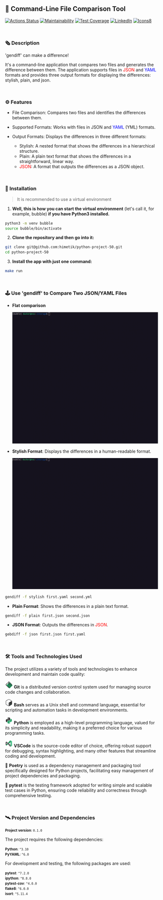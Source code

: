 ## 🌅 Command-Line File Comparison Tool

[![Actions Status](https://github.com/himetik/python-project-50/actions/workflows/hexlet-check.yml/badge.svg)](https://github.com/himetik/python-project-50/actions)
[![Maintainability](https://api.codeclimate.com/v1/badges/408d27b88775611bdfc5/maintainability)](https://codeclimate.com/github/himetik/python-project-50/maintainability)
[![Test Coverage](https://api.codeclimate.com/v1/badges/408d27b88775611bdfc5/test_coverage)](https://codeclimate.com/github/himetik/python-project-50/test_coverage)
[![LinkedIn](https://img.shields.io/badge/LinkedIn-himetik-%2321A366)](https://www.linkedin.com/in/george-igolkin-120247231/)
[![Icons8](https://img.shields.io/badge/Icons8-Used-green?logo=icons8&logoColor=white)](https://icons8.com/icons)

<br/>

### 🗞️ Description

'gendiff' can make a difference!

It's a command-line application that compares two files and generates the difference between them. 
The application supports files in <span style="color:red">JSON</span> and <span style="color:blue">YAML</span> formats and provides three output formats for displaying the differences: stylish, plain, and json.

<br/>

### ⚙️ Features

 - File Comparison: Compares two files and identifies the differences between them.

 - Supported Formats: Works with files in JSON and <span style="color:blue">YAML</span> (YML) formats.

 - Output Formats: Displays the differences in three different formats:
   - Stylish: A nested format that shows the differences in a hierarchical structure.
   - Plain: A plain text format that shows the differences in a straightforward, linear way.
   - <span style="color:red">JSON</span>: A format that outputs the differences as a JSON object.
 
<br/>

### 🔌 Installation

> It is recommended to use a virtual environment

1. **Well, this is how you can start the virtual environment**
(let's call it, for example, bubble) **if you have Python3 installed.**

```bash
python3 -m venv bubble
source bubble/bin/activate
```

2. **Clone the repository and then go into it:**

```bash
git clone git@github.com:himetik/python-project-50.git
cd python-project-50
```

3. **Install the app with just one command:**

```bash
make run
```

<br/>

### 🕹️ Use 'gendiff' to Compare Two JSON/YAML Files

- **Flat comparison**

  ![Compare 2 JSON files.](/images/flat_jsons.gif)

- **Stylish Format**: 
  Displays the differences in a human-readable format.

  ![Compare 2 JSON files.](/images/stylish.gif)

```bash
gendiff -f stylish first.yaml second.yml
```

- **Plain Format**: 
  Shows the differences in a plain text format.

```bash
gendiff -f plain first.json second.json
```

- **JSON Format**: 
  Outputs the differences in <span style="color:red">JSON</span>.

```bash
gebdiff -f json first.json first.yaml
```

<br/>

### 🛠️ Tools and Technologies Used

The project utilizes a variety of tools and technologies to enhance development and maintain code quality:

<img src="images/git.png" width="25" height="25" alt="Git"> **Git** is a distributed version control system used for managing source code changes and collaboration. 

<img src="images/bash.png" width="25" height="25" alt="Bash"> **Bash** serves as a Unix shell and command language, essential for scripting and automation tasks in development environments.

<img src="images/python3.png" width="25" height="25" alt="Python"> **Python** is employed as a high-level programming language, valued for its simplicity and readability, making it a preferred choice for various programming tasks.

<img src="images/code.png" width="25" height="25" alt="VSCode"> **VSCode** is the source-code editor of choice, offering robust support for debugging, syntax highlighting, and many other features that streamline coding and development.

🔩 **Poetry** is used as a dependency management and packaging tool specifically designed for Python projects, facilitating easy management of project dependencies and packaging.

🧪 **pytest** is the testing framework adopted for writing simple and scalable test cases in Python, ensuring code reliability and correctness through comprehensive testing.

<br/>

### 🛰️ Project Version and Dependencies

<small>**Project version**: `0.1.0`</small><br>

The project requires the following dependencies:

<small>**Python**: `^3.10`</small><br>
<small>**PyYAML**: `^6.0`</small><br>

For development and testing, the following packages are used:

<small>**pytest**: `^7.2.0`</small><br>
<small>**ipython**: `^8.8.0`</small><br>
<small>**pytest-cov**: `^4.0.0`</small><br>
<small>**flake8**: `^6.0.0`</small><br>
<small>**isort**: `^5.11.4`</small><br>

<br/>
